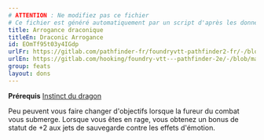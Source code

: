 ```yaml
---
# ATTENTION : Ne modifiez pas ce fichier
# Ce fichier est généré automatiquement par un script d'après les données du module Foundry VTT officiel et de sa traduction
title: Arrogance draconique
titleEn: Draconic Arrogance
id: EOmTf95t03y4IGdp
urlFr: https://gitlab.com/pathfinder-fr/foundryvtt-pathfinder2-fr/-/blob/master/data/feats/EOmTf95t03y4IGdp.htm
urlEn: https://gitlab.com/hooking/foundry-vtt---pathfinder-2e/-/blob/master/packs/data/feats.db/draconic-arrogance.json
group: feats
layout: dons
---
```

**Prérequis** [Instinct du dragon](../class-features/instinct-du-dragon.md)

Peu peuvent vous faire changer d'objectifs lorsque la fureur du combat vous submerge. Lorsque vous êtes en rage, vous obtenez un bonus de statut de +2 aux jets de sauvegarde contre les effets d'émotion.


